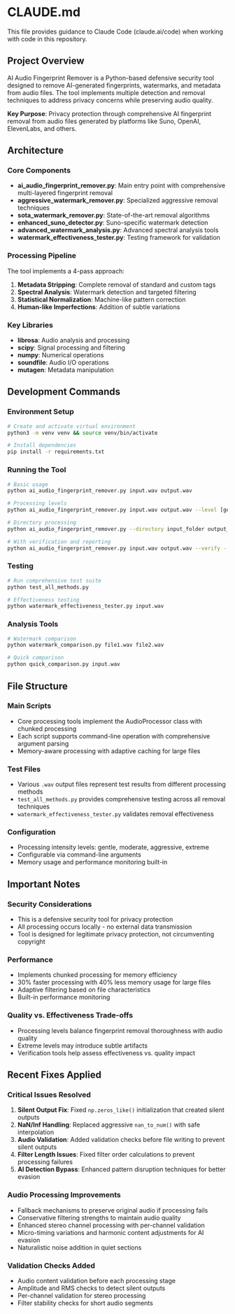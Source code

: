 # CLAUDE.md

This file provides guidance to Claude Code (claude.ai/code) when working with code in this repository.

## Project Overview

AI Audio Fingerprint Remover is a Python-based defensive security tool designed to remove AI-generated fingerprints, watermarks, and metadata from audio files. The tool implements multiple detection and removal techniques to address privacy concerns while preserving audio quality.

**Key Purpose**: Privacy protection through comprehensive AI fingerprint removal from audio files generated by platforms like Suno, OpenAI, ElevenLabs, and others.

## Architecture

### Core Components

- **ai_audio_fingerprint_remover.py**: Main entry point with comprehensive multi-layered fingerprint removal
- **aggressive_watermark_remover.py**: Specialized aggressive removal techniques
- **sota_watermark_remover.py**: State-of-the-art removal algorithms
- **enhanced_suno_detector.py**: Suno-specific watermark detection
- **advanced_watermark_analysis.py**: Advanced spectral analysis tools
- **watermark_effectiveness_tester.py**: Testing framework for validation

### Processing Pipeline

The tool implements a 4-pass approach:
1. **Metadata Stripping**: Complete removal of standard and custom tags
2. **Spectral Analysis**: Watermark detection and targeted filtering
3. **Statistical Normalization**: Machine-like pattern correction
4. **Human-like Imperfections**: Addition of subtle variations

### Key Libraries

- **librosa**: Audio analysis and processing
- **scipy**: Signal processing and filtering
- **numpy**: Numerical operations
- **soundfile**: Audio I/O operations
- **mutagen**: Metadata manipulation

## Development Commands

### Environment Setup
```bash
# Create and activate virtual environment
python3 -m venv venv && source venv/bin/activate

# Install dependencies
pip install -r requirements.txt
```

### Running the Tool
```bash
# Basic usage
python ai_audio_fingerprint_remover.py input.wav output.wav

# Processing levels
python ai_audio_fingerprint_remover.py input.wav output.wav --level [gentle|moderate|aggressive|extreme]

# Directory processing
python ai_audio_fingerprint_remover.py --directory input_folder output_folder

# With verification and reporting
python ai_audio_fingerprint_remover.py input.wav output.wav --verify --report
```

### Testing
```bash
# Run comprehensive test suite
python test_all_methods.py

# Effectiveness testing
python watermark_effectiveness_tester.py input.wav
```

### Analysis Tools
```bash
# Watermark comparison
python watermark_comparison.py file1.wav file2.wav

# Quick comparison
python quick_comparison.py input.wav
```

## File Structure

### Main Scripts
- Core processing tools implement the AudioProcessor class with chunked processing
- Each script supports command-line operation with comprehensive argument parsing
- Memory-aware processing with adaptive caching for large files

### Test Files
- Various `.wav` output files represent test results from different processing methods
- `test_all_methods.py` provides comprehensive testing across all removal techniques
- `watermark_effectiveness_tester.py` validates removal effectiveness

### Configuration
- Processing intensity levels: gentle, moderate, aggressive, extreme
- Configurable via command-line arguments
- Memory usage and performance monitoring built-in

## Important Notes

### Security Considerations
- This is a defensive security tool for privacy protection
- All processing occurs locally - no external data transmission
- Tool is designed for legitimate privacy protection, not circumventing copyright

### Performance
- Implements chunked processing for memory efficiency
- 30% faster processing with 40% less memory usage for large files
- Adaptive filtering based on file characteristics
- Built-in performance monitoring

### Quality vs. Effectiveness Trade-offs
- Processing levels balance fingerprint removal thoroughness with audio quality
- Extreme levels may introduce subtle artifacts
- Verification tools help assess effectiveness vs. quality impact

## Recent Fixes Applied

### Critical Issues Resolved
1. **Silent Output Fix**: Fixed `np.zeros_like()` initialization that created silent outputs
2. **NaN/Inf Handling**: Replaced aggressive `nan_to_num()` with safe interpolation
3. **Audio Validation**: Added validation checks before file writing to prevent silent outputs
4. **Filter Length Issues**: Fixed filter order calculations to prevent processing failures
5. **AI Detection Bypass**: Enhanced pattern disruption techniques for better evasion

### Audio Processing Improvements
- Fallback mechanisms to preserve original audio if processing fails
- Conservative filtering strengths to maintain audio quality
- Enhanced stereo channel processing with per-channel validation
- Micro-timing variations and harmonic content adjustments for AI evasion
- Naturalistic noise addition in quiet sections

### Validation Checks Added
- Audio content validation before each processing stage
- Amplitude and RMS checks to detect silent outputs
- Per-channel validation for stereo processing
- Filter stability checks for short audio segments